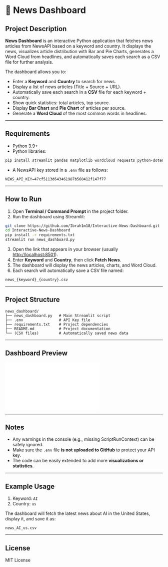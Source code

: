 # 📰 News Dashboard

## Project Description

**News Dashboard** is an interactive Python application that fetches news articles from NewsAPI based on a keyword and country. It displays the news, visualizes article distribution with Bar and Pie Charts, generates a Word Cloud from headlines, and automatically saves each search as a CSV file for further analysis.

The dashboard allows you to:

* Enter a **Keyword** and **Country** to search for news.
* Display a list of news articles (Title + Source + URL).
* Automatically save each search in a **CSV** file for each keyword + country.
* Show quick statistics: total articles, top source.
* Display **Bar Chart** and **Pie Chart** of articles per source.
* Generate a **Word Cloud** of the most common words in headlines.

---

## Requirements

* Python 3.9+
* Python libraries:

```bash
pip install streamlit pandas matplotlib wordcloud requests python-dotenv
```

* A NewsAPI key stored in a `.env` file as follows:

```
NEWS_API_KEY=47cf5113d643461987b560412f147f77
```

---

## How to Run

1. Open **Terminal / Command Prompt** in the project folder.
2. Run the dashboard using Streamlit:

```bash
git clone https://github.com/Ibrah1m18/Interactive-News-Dashboard.git
cd Interactive-News-Dashboard
pip install -r requirements.txt
streamlit run news_dashboard.py
```

3. Open the link that appears in your browser (usually [http://localhost:8501](http://localhost:8501)).
4. Enter **Keyword** and **Country**, then click **Fetch News**.
5. The dashboard will display the news articles, charts, and Word Cloud.
6. Each search will automatically save a CSV file named:

```
news_{keyword}_{country}.csv
```

---

## Project Structure

```
news_dashboard/
├── news_dashboard.py   # Main Streamlit script
├── .env                # API Key file
├── requirements.txt    # Project dependencies
├── README.md           # Project documentation
└── (CSV files)         # Automatically saved news data
```

---

## Dashboard Preview
![Dashboard Preview](Interactive-News-Dashboard/news_dashboard_preview.pdf)

---

## Notes

* Any warnings in the console (e.g., missing ScriptRunContext) can be safely ignored.
* Make sure the `.env` file **is not uploaded to GitHub** to protect your API key.
* The code can be easily extended to add more **visualizations or statistics**.

---

## Example Usage

1. Keyword: `AI`
2. Country: `us`

The dashboard will fetch the latest news about AI in the United States, display it, and save it as:

```
news_AI_us.csv
```

---

## License

MIT License
